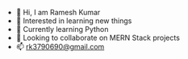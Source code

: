 - 👋 Hi, I am Ramesh Kumar
- 👀 Interested in learning new things
- 🌱 Currently learning Python
- 💞️ Looking to collaborate on MERN Stack projects
- 📫 rk3790690@gmail.com 

<!---
33kumarram/33kumarram is a ✨ special ✨ repository because its `README.md` (this file) appears on your GitHub profile.
You can click the Preview link to take a look at your changes.
--->
